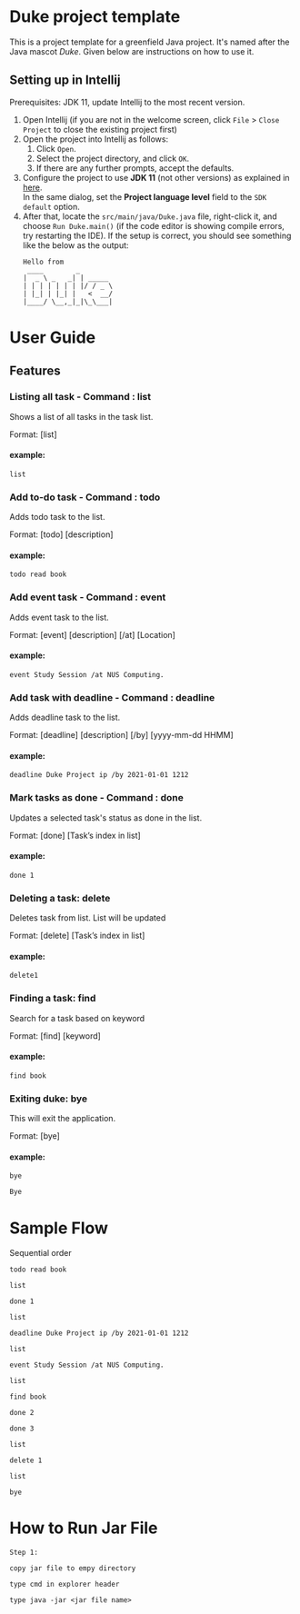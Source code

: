 # Duke project template

This is a project template for a greenfield Java project. It's named after the Java mascot _Duke_. Given below are instructions on how to use it.

## Setting up in Intellij

Prerequisites: JDK 11, update Intellij to the most recent version.

1. Open Intellij (if you are not in the welcome screen, click `File` > `Close Project` to close the existing project first)
1. Open the project into Intellij as follows:
   1. Click `Open`.
   1. Select the project directory, and click `OK`.
   1. If there are any further prompts, accept the defaults.
1. Configure the project to use **JDK 11** (not other versions) as explained in [here](https://www.jetbrains.com/help/idea/sdk.html#set-up-jdk).<br>
   In the same dialog, set the **Project language level** field to the `SDK default` option.
3. After that, locate the `src/main/java/Duke.java` file, right-click it, and choose `Run Duke.main()` (if the code editor is showing compile errors, try restarting the IDE). If the setup is correct, you should see something like the below as the output:
   ```
   Hello from
    ____        _        
   |  _ \ _   _| | _____ 
   | | | | | | | |/ / _ \
   | |_| | |_| |   <  __/
   |____/ \__,_|_|\_\___|
   ```

# User Guide

## Features

### Listing all task - Command : list

Shows a list of all tasks in the task list.

Format: [list]

#### example: 

`list`


### Add to-do task - Command : todo
Adds todo task to the list.

Format: [todo] [description]

#### example:
`todo read book`

### Add event task - Command : event
Adds event task to the list.

Format: [event] [description] [/at] [Location]

#### example:

`event Study Session /at NUS Computing.`

### Add task with deadline - Command : deadline 
Adds deadline task to the list.

Format: [deadline] [description] [/by] [yyyy-mm-dd HHMM]

#### example:

`deadline Duke Project ip /by 2021-01-01 1212`

### Mark tasks as done - Command : done

Updates a selected task's status as done in the list.

Format: [done] [Task’s index in list]

#### example:

`done 1`
### Deleting a task: delete

Deletes task from list. List will be updated

Format: [delete] [Task’s index in list]

#### example:

`delete1`

### Finding a task: find

Search for a task based on keyword

Format: [find] [keyword]

#### example:

`find book`

### Exiting duke: bye

This will exit the application.

Format: [bye]

#### example:

`bye`

`Bye`

# Sample Flow

Sequential order

`todo read book`

`list`

`done 1`

`list`

`deadline Duke Project ip /by 2021-01-01 1212`

`list`

`event Study Session /at NUS Computing.`

`list`

`find book`

`done 2`

`done 3`

`list`

`delete 1`

`list`

`bye`

# How to Run Jar File

`Step 1:`

`copy jar file to empy directory`

`type cmd in explorer header`

`type java -jar <jar file name>`

